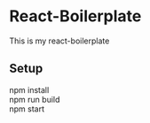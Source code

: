 # React-Boilerplate
This is my react-boilerplate
## Setup
npm install  </br>
npm run build  </br>
npm start
